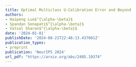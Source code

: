 ```yaml
---
title: Optimal Multiclass U-Calibration Error and Beyond
authors:
- Haipeng Luo$^{\alpha-\beta}$
- Spandan Senapati$^{\alpha-\beta}$
- Vatsal Sharan$^{\alpha-\beta}$
date: '2024-01-01'
publishDate: '2024-08-21T22:46:13.437601Z'
publication_types:
- preprint
publication: 'NeurIPS 2024'
url_pdf: "https://arxiv.org/abs/2405.19374"
---
```

